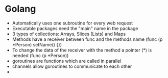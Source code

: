 # Golang

- Automatically uses one subroutine for every web request
- Executable packages need the "main" name in the package
- 3 types of collections: Arrays, Slices (Lists) and Maps
- Methods have a receiver between func and the methods name (func (p *Person) setName() {})
 - To change the data of the receiver with the method a pointer (*) is needed (func (p *Person))
- goroutines are functions which are called in parallel
- channels allow goroutines to communicate to each other
- 
